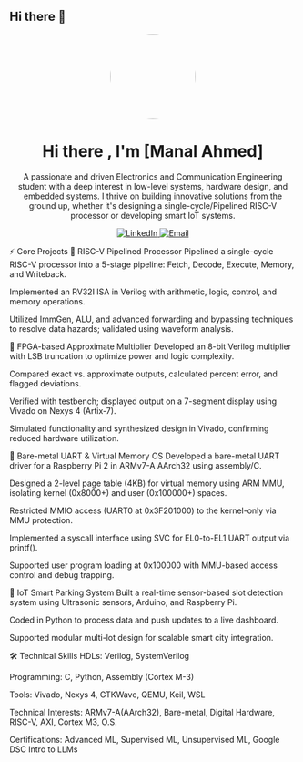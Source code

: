 ## Hi there 👋

<p align="center">
<a href="https://github.com/your-username">
<img src="https://avatars.githubusercontent.com/u/your-user-id?v=4" width="150" height="150" style="border-radius: 50%;">
</a>
</p>

<h1 align="center">
Hi there , I'm [Manal Ahmed]
</h1>

<p align="center">
A passionate and driven Electronics and Communication Engineering student with a deep interest in low-level systems, hardware design, and embedded systems. I thrive on building innovative solutions from the ground up, whether it's designing a single-cycle/Pipelined RISC-V processor or developing smart IoT systems.
</p>

<p align="center">
<a href="[https://www.linkedin.com/in/your-linkedin-profile](https://linkedin.com/in/manal-ahmed-8084b128a)" target="_blank">
<img src="https://img.shields.io/badge/LinkedIn-0077B5?style=for-the-badge&logo=linkedin&logoColor=white" alt="LinkedIn">
</a>
<a href="mailto:manalahmedmatheen@gmail.com">
<img src="https://img.shields.io/badge/Email-D14836?style=for-the-badge&logo=gmail&logoColor=white" alt="Email">
</a>

</p>

⚡ Core Projects
🚀 RISC-V Pipelined Processor
Pipelined a single-cycle RISC-V processor into a 5-stage pipeline: Fetch, Decode, Execute, Memory, and Writeback.

Implemented an RV32I ISA in Verilog with arithmetic, logic, control, and memory operations.

Utilized ImmGen, ALU, and advanced forwarding and bypassing techniques to resolve data hazards; validated using waveform analysis.

🔢 FPGA-based Approximate Multiplier
Developed an 8-bit Verilog multiplier with LSB truncation to optimize power and logic complexity.

Compared exact vs. approximate outputs, calculated percent error, and flagged deviations.

Verified with testbench; displayed output on a 7-segment display using Vivado on Nexys 4 (Artix-7).

Simulated functionality and synthesized design in Vivado, confirming reduced hardware utilization.

🤖 Bare-metal UART & Virtual Memory OS
Developed a bare-metal UART driver for a Raspberry Pi 2 in ARMv7-A AArch32 using assembly/C.

Designed a 2-level page table (4KB) for virtual memory using ARM MMU, isolating kernel (0x8000+) and user (0x100000+) spaces.

Restricted MMIO access (UART0 at 0x3F201000) to the kernel-only via MMU protection.

Implemented a syscall interface using SVC for EL0-to-EL1 UART output via printf().

Supported user program loading at 0x100000 with MMU-based access control and debug trapping.

🚗 IoT Smart Parking System
Built a real-time sensor-based slot detection system using Ultrasonic sensors, Arduino, and Raspberry Pi.

Coded in Python to process data and push updates to a live dashboard.

Supported modular multi-lot design for scalable smart city integration.

🛠️ Technical Skills
HDLs: Verilog, SystemVerilog

Programming: C, Python, Assembly (Cortex M-3)

Tools: Vivado, Nexys 4, GTKWave, QEMU, Keil, WSL

Technical Interests: ARMv7-A(AArch32), Bare-metal, Digital Hardware, RISC-V, AXI, Cortex M3, O.S.

Certifications: Advanced ML, Supervised ML, Unsupervised ML, Google DSC Intro to LLMs


